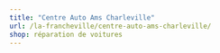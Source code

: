 ```yaml
---
title: "Centre Auto Ams Charleville"
url: /la-francheville/centre-auto-ams-charleville/
shop: réparation de voitures
---
```


